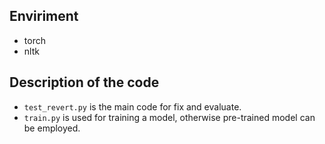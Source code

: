 ## Enviriment
* torch
* nltk

## Description of the code
* `test_revert.py` is the main code for fix and evaluate.
* `train.py` is used for training a model, otherwise pre-trained model can be employed.